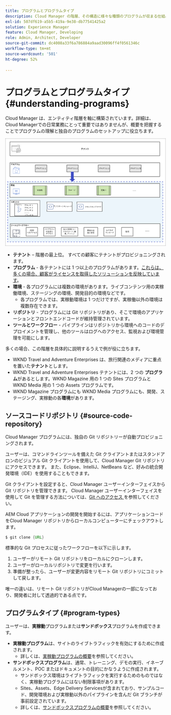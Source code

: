 ```yaml
---
title: プログラムとプログラムタイプ
description: Cloud Manager の階層、その構造に様々な種類のプログラムが収まる仕組み、それらのプログラムの違いなどについて説明します。
exl-id: 507df619-a5b5-419a-9e38-db77541425a2
solution: Experience Manager
feature: Cloud Manager, Developing
role: Admin, Architect, Developer
source-git-commit: dc4008a33f6a786884a9aad30096ff4f0561346c
workflow-type: tm+mt
source-wordcount: '501'
ht-degree: 52%

---
```



# プログラムとプログラムタイプ {#understanding-programs}

Cloud Manager は、エンティティ階層を軸に構築されています。詳細は、Cloud Managerでの日常業務にとって重要ではありませんが、概要を把握することでプログラムの理解と独自のプログラムのセットアップに役立ちます。

![Cloud Manager の階層](assets/program-types1.png)

* **テナント** – 階層の最上位。 すべての顧客にテナントがプロビジョニングされます。
* **プログラム** - 各テナントには 1 つ以上のプログラムがあります。[これらは、多くの場合、顧客がライセンスを取得したソリューションを反映しています](introduction-production-programs.md)。
* **環境** - 各プログラムには複数の環境があります。ライブコンテンツ用の実稼働環境、ステージングの環境、開発目的の環境などです。
   * 各プログラムでは、実稼動環境は 1 つだけですが、実稼働以外の環境は複数存在できます。
* **リポジトリ** - プログラムには Git リポジトリがあり、そこで環境のアプリケーションとフロントエンドコードが維持管理されています。
* **ツールとワークフロー** - パイプラインはリポジトリから環境へのコードのデプロイメントを管理し、他のツールはログへのアクセス、監視および環境管理を可能にします。

多くの場合、この階層を具体的に説明するうえで例が役に立ちます。

* WKND Travel and Adventure Enterprises は、旅行関連のメディアに重点を置いた&#x200B;**テナント**&#x200B;とします。
* WKND Travel and Adventure Enterprises テナントには、2 つの **プログラム**&#x200B;があるとします。WKND Magazine 用の 1 つの Sites プログラムと WKND Media 用の 1 つの Assets プログラムです。
* WKND Magazine プログラムにも WKND Media プログラムにも、開発、ステージング、実稼動の各&#x200B;**環境**&#x200B;があります。

## ソースコードリポジトリ {#source-code-repository}

Cloud Manager プログラムには、独自の Git リポジトリーが自動プロビジョニングされます。

ユーザーは、コマンドラインツールを備えた Git クライアントまたはスタンドアロンのビジュアル Git クライアントを使用して、Cloud Manager Git リポジトリにアクセスできます。 また、Eclipse、IntelliJ、NetBeans など、好みの統合開発環境（IDE）を使用することもできます。

Git クライアントを設定すると、Cloud Manager ユーザーインターフェイスから Git リポジトリを管理できます。 Cloud Manager ユーザーインターフェイスを使用して Git を管理する方法については、[Git へのアクセス ](/help/implementing/cloud-manager/managing-code/accessing-repos.md) を参照してください。

AEM Cloud アプリケーションの開発を開始するには、アプリケーションコードをCloud Manager リポジトリからローカルコンピューターにチェックアウトします。

```java
$ git clone {URL}
```

標準的な Git プロセスに従ったワークフローを以下に示します。

1. ユーザーがリモート Git リポジトリをローカルにクローンします。
1. ユーザーがローカルリポジトリで変更を行います。
1. 準備が整ったら、ユーザーが変更内容をリモート Git リポジトリにコミットして戻します。

唯一の違いは、リモート Git リポジトリがCloud Managerの一部になっており、開発者に対して透過的である点です。

## プログラムタイプ {#program-types}

ユーザーは、**実稼動**&#x200B;プログラムまたは&#x200B;**サンドボックス**&#x200B;プログラムを作成できます。

* **実稼動プログラム**&#x200B;は、サイトのライブトラフィックを有効にするために作成されます。
   * 詳しくは、[実稼動プログラムの概要](/help/implementing/cloud-manager/getting-access-to-aem-in-cloud/introduction-production-programs.md)を参照してください。
* **サンドボックスプログラム**&#x200B;は、通常、トレーニング、デモの実行、イネーブルメント、POC またはドキュメントの目的にかなうように作成されます。
   * サンドボックス環境はライブトラフィックを実行するためのものではなく、実稼動プログラムにはない制限事項があります。
   * Sites、Assets、Edge Delivery Servicesが含まれており、サンプルコード、開発環境および実稼動以外のパイプラインを含んだ Git ブランチが事前設定されています。
   * 詳しくは、[サンドボックスプログラムの概要](/help/implementing/cloud-manager/getting-access-to-aem-in-cloud/introduction-sandbox-programs.md)を参照してください。
